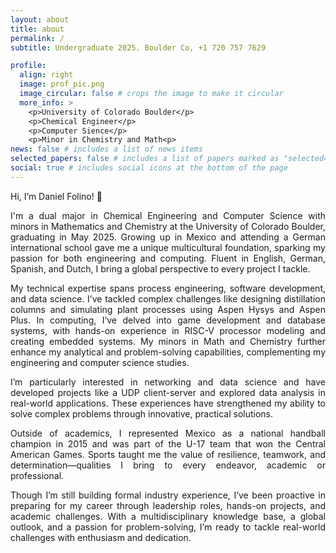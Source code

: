 ```yaml
---
layout: about
title: about
permalink: /
subtitle: Undergraduate 2025. Boulder Co, +1 720 757 7629

profile:
  align: right
  image: prof_pic.png
  image_circular: false # crops the image to make it circular
  more_info: >
    <p>University of Colorado Boulder</p>
    <p>Chemical Engineer</p>
    <p>Computer Sience</p>
    <p>Minor in Chemistry and Math<p>
news: false # includes a list of news items
selected_papers: false # includes a list of papers marked as "selected={true}"
social: true # includes social icons at the bottom of the page
---
```


<div style="text-align: justify;">
<p>Hi, I’m Daniel Folino! 👋</p>

<p>I'm a dual major in Chemical Engineering and Computer Science with minors in Mathematics and Chemistry at the University of Colorado Boulder, graduating in May 2025. Growing up in Mexico and attending a German international school gave me a unique multicultural foundation, sparking my passion for both engineering and computing. Fluent in English, German, Spanish, and Dutch, I bring a global perspective to every project I tackle.</p>

<p>My technical expertise spans process engineering, software development, and data science. I’ve tackled complex challenges like designing distillation columns and simulating plant processes using Aspen Hysys and Aspen Plus. In computing, I’ve delved into game development and database systems, with hands-on experience in RISC-V processor modeling and creating embedded systems. My minors in Math and Chemistry further enhance my analytical and problem-solving capabilities, complementing my engineering and computer science studies.</p>

<p>I’m particularly interested in networking and data science and have developed projects like a UDP client-server and explored data analysis in real-world applications. These experiences have strengthened my ability to solve complex problems through innovative, practical solutions.</p>

<p>Outside of academics, I represented Mexico as a national handball champion in 2015 and was part of the U-17 team that won the Central American Games. Sports taught me the value of resilience, teamwork, and determination—qualities I bring to every endeavor, academic or professional.</p>

<p>Though I’m still building formal industry experience, I’ve been proactive in preparing for my career through leadership roles, hands-on projects, and academic challenges. With a multidisciplinary knowledge base, a global outlook, and a passion for problem-solving, I’m ready to tackle real-world challenges with enthusiasm and dedication.</p>
</div>
